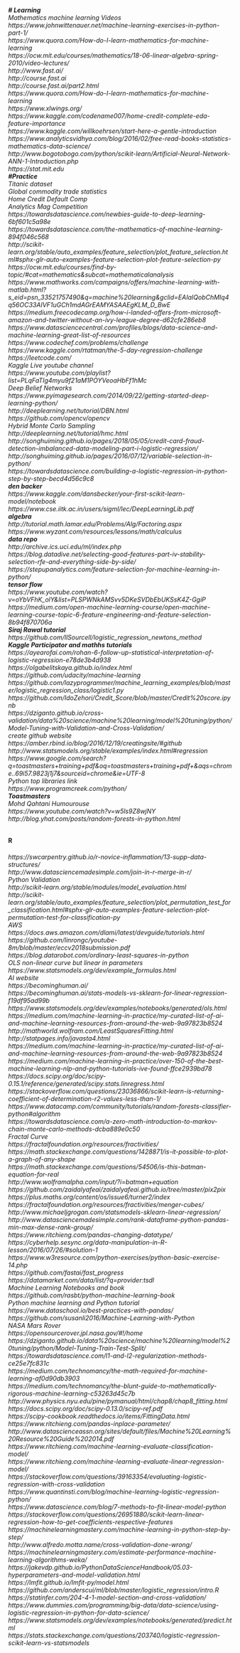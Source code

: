 <h6>
<b># Learning</b>
<br>Mathematics machine learning Videos 
<br>https://www.johnwittenauer.net/machine-learning-exercises-in-python-part-1/
<br>https://www.quora.com/How-do-I-learn-mathematics-for-machine-learning
<br>https://ocw.mit.edu/courses/mathematics/18-06-linear-algebra-spring-2010/video-lectures/
<br>http://www.fast.ai/
<br>http://course.fast.ai
<br>http://course.fast.ai/part2.html
<br>https://www.quora.com/How-do-I-learn-mathematics-for-machine-learning
<br>https://www.xlwings.org/
<br>https://www.kaggle.com/codename007/home-credit-complete-eda-feature-importance 
<br>https://www.kaggle.com/willkoehrsen/start-here-a-gentle-introduction 
<br>https://www.analyticsvidhya.com/blog/2016/02/free-read-books-statistics-mathematics-data-science/ 
<br>http://www.bogotobogo.com/python/scikit-learn/Artificial-Neural-Network-ANN-1-Introduction.php 
<br>https://stat.mit.edu
<br><b>#Practice</b> 
<br>Titanic dataset 
<br>Global commodity  trade statistics
<br>Home Credit Default Comp 
<br>Analytics Mag Competition 
<br>https://towardsdatascience.com/newbies-guide-to-deep-learning-6bf601c5a98e
<br>https://towardsdatascience.com/the-mathematics-of-machine-learning-894f046c568
<br>http://scikit-learn.org/stable/auto_examples/feature_selection/plot_feature_selection.html#sphx-glr-auto-examples-feature-selection-plot-feature-selection-py
<br>https://ocw.mit.edu/courses/find-by-topic/#cat=mathematics&subcat=mathematicalanalysis
<br>https://www.mathworks.com/campaigns/offers/machine-learning-with-matlab.html?s_eid=psn_33521757490&q=machine%20learning&gclid=EAIaIQobChMIq4q56OC33AIVF1uGCh1mdAGrEAMYASAAEgKLM_D_BwE
<br>https://medium.freecodecamp.org/how-i-landed-offers-from-microsoft-amazon-and-twitter-without-an-ivy-league-degree-d62cfe286eb8
<br>https://www.datasciencecentral.com/profiles/blogs/data-science-and-machine-learning-great-list-of-resources
<br>https://www.codechef.com/problems/challenge
<br>https://www.kaggle.com/rtatman/the-5-day-regression-challenge
<br>https://leetcode.com/
<br>Kaggle Live youtube channel
<br>https://www.youtube.com/playlist?list=PLqFaTIg4myu9f21aM1POYVeoaHbFf1hMc
<br>Deep Belief Networks
<br>https://www.pyimagesearch.com/2014/09/22/getting-started-deep-learning-python/
<br>http://deeplearning.net/tutorial/DBN.html
<br>https://github.com/opencv/opencv
<br>Hybrid Monte Carlo Sampling
<br>http://deeplearning.net/tutorial/hmc.html
<br>http://songhuiming.github.io/pages/2018/05/05/credit-card-fraud-detection-imbalanced-data-modeling-part-i-logistic-regression/
<br>http://songhuiming.github.io/pages/2016/07/12/variable-selection-in-python/
<br>https://towardsdatascience.com/building-a-logistic-regression-in-python-step-by-step-becd4d56c9c8
<br><b>den backer</b>
<br>https://www.kaggle.com/dansbecker/your-first-scikit-learn-model/notebook
<br>https://www.cse.iitk.ac.in/users/sigml/lec/DeepLearningLib.pdf
<br><b>algebra</b>
<br>http://tutorial.math.lamar.edu/Problems/Alg/Factoring.aspx 
<br>https://www.wyzant.com/resources/lessons/math/calculus 
<br><b>data repo</b>
<br>http://archive.ics.uci.edu/ml/index.php 
<br>https://blog.datadive.net/selecting-good-features-part-iv-stability-selection-rfe-and-everything-side-by-side/ 
<br>https://stepupanalytics.com/feature-selection-for-machine-learning-in-python/
<br><b>tensor flow </b>
<br>https://www.youtube.com/watch?v=oYbVFhK_olY&list=PLSPWNkAMSvv5DKeSVDbEbUKSsK4Z-GgiP
<br>https://medium.com/open-machine-learning-course/open-machine-learning-course-topic-6-feature-engineering-and-feature-selection-8b94f870706a
<br><b> Siraj Rawal tutorial </b>
https://github.com/llSourcell/logistic_regression_newtons_method
<br><b> Kaggle Participator  and mathhs tutorials</b>
<br>https://ayearofai.com/rohan-6-follow-up-statistical-interpretation-of-logistic-regression-e78de3b4d938 
<br>https://olgabelitskaya.github.io/index.html
<br>https://github.com/udacity/machine-learning
<br>https://github.com/lazyprogrammer/machine_learning_examples/blob/master/logistic_regression_class/logistic1.py 
<br> https://github.com/IdoZehori/Credit_Score/blob/master/Credit%20score.ipynb
<br> https://dziganto.github.io/cross-validation/data%20science/machine%20learning/model%20tuning/python/Model-Tuning-with-Validation-and-Cross-Validation/
<br> create github website
<br>https://amber.rbind.io/blog/2016/12/19/creatingsite/#github
<br>http://www.statsmodels.org/stable/examples/index.html#regression
<br> https://www.google.com/search?q=toastmasters+training+pdf&oq=toastmasters+training+pdf+&aqs=chrome..69i57.9823j1j7&sourceid=chrome&ie=UTF-8
<br>Python top libraries link 
<br>https://www.programcreek.com/python/
<br><b>Toastmasters</b>
<br>Mohd Qahtani Humourouse
<br>https://www.youtube.com/watch?v=w5ls9Z8wjNY
<br>http://blog.yhat.com/posts/random-forests-in-python.html
 <h4>R</h4>
<h6>https://swcarpentry.github.io/r-novice-inflammation/13-supp-data-structures/
<br>http://www.datasciencemadesimple.com/join-in-r-merge-in-r/
<br> Python Validation  
<br>http://scikit-learn.org/stable/modules/model_evaluation.html
<br>http://scikit-learn.org/stable/auto_examples/feature_selection/plot_permutation_test_for_classification.html#sphx-glr-auto-examples-feature-selection-plot-permutation-test-for-classification-py  
<br>AWS
<br>https://docs.aws.amazon.com/dlami/latest/devguide/tutorials.html  
<br>https://github.com/linrongc/youtube-8m/blob/master/eccv2018submission.pdf
<br>https://blog.datarobot.com/ordinary-least-squares-in-python
<br>OLS non-linear curve but linear in parameters
<br>https://www.statsmodels.org/dev/example_formulas.html
<br>AI website
<br>https://becominghuman.ai/
<br>https://becominghuman.ai/stats-models-vs-sklearn-for-linear-regression-f19df95ad99b
<br>https://www.statsmodels.org/dev/examples/notebooks/generated/ols.html
<br>https://medium.com/machine-learning-in-practice/my-curated-list-of-ai-and-machine-learning-resources-from-around-the-web-9a97823b8524
<br>http://mathworld.wolfram.com/LeastSquaresFitting.html
<br>http://statpages.info/javasta4.html
<br>https://medium.com/machine-learning-in-practice/my-curated-list-of-ai-and-machine-learning-resources-from-around-the-web-9a97823b8524
<br>https://medium.com/machine-learning-in-practice/over-150-of-the-best-machine-learning-nlp-and-python-tutorials-ive-found-ffce2939bd78
<br>https://docs.scipy.org/doc/scipy-0.15.1/reference/generated/scipy.stats.linregress.html
<br>https://stackoverflow.com/questions/23036866/scikit-learn-is-returning-coefficient-of-determination-r2-values-less-than-1/
<br>https://www.datacamp.com/community/tutorials/random-forests-classifier-python#algorithm
<br>https://towardsdatascience.com/a-zero-math-introduction-to-markov-chain-monte-carlo-methods-dcba889e0c50
<br> Fractal Curve 
<br/>https://fractalfoundation.org/resources/fractivities/  
<br>https://math.stackexchange.com/questions/1428871/is-it-possible-to-plot-a-graph-of-any-shape
<br>https://math.stackexchange.com/questions/54506/is-this-batman-equation-for-real
<br>http://www.wolframalpha.com/input/?i=batman+equation
<br>https://github.com/zaidalyafeai/zaidalyafeai.github.io/tree/master/pix2pix
<br>https://plus.maths.org/content/os/issue6/turner2/index
<br>https://fractalfoundation.org/resources/fractivities/menger-cubes/
<br>http://www.michaeljgrogan.com/statsmodels-sklearn-linear-regression/
<br>http://www.datasciencemadesimple.com/rank-dataframe-python-pandas-min-max-dense-rank-group/
<br>https://www.ritchieng.com/pandas-changing-datatype/
<br>https://cyberhelp.sesync.org/data-manipulation-in-R-lesson/2016/07/26/#solution-1
<br>https://www.w3resource.com/python-exercises/python-basic-exercise-14.php
<br>https://github.com/fastai/fast_progress
<br>https://datamarket.com/data/list/?q=provider:tsdl
<br>Machine Learning Notebooks and book 
<br>https://github.com/rasbt/python-machine-learning-book
<br>Python machine learning and Python tutorial 
<br>https://www.dataschool.io/best-practices-with-pandas/
<br>https://github.com/susanli2016/Machine-Learning-with-Python
<br>NASA Mars Rover
<BR>https://opensourcerover.jpl.nasa.gov/#!/home
<BR> https://dziganto.github.io/data%20science/machine%20learning/model%20tuning/python/Model-Tuning-Train-Test-Split/
<br>https://towardsdatascience.com/l1-and-l2-regularization-methods-ce25e7fc831c
<br>https://medium.com/technomancy/the-math-required-for-machine-learning-af0d90db3903
<br>https://medium.com/technomancy/the-blunt-guide-to-mathematically-rigorous-machine-learning-c53263d45c7b
<br>http://www.physics.nyu.edu/pine/pymanual/html/chap8/chap8_fitting.html
<br>https://docs.scipy.org/doc/scipy-0.13.0/scipy-ref.pdf
<br>https://scipy-cookbook.readthedocs.io/items/FittingData.html
<br>https://www.ritchieng.com/pandas-inplace-parameter/
<br>http://www.datascienceassn.org/sites/default/files/Machine%20Learning%20Resource%20Guide%202014.pdf
<br>https://www.ritchieng.com/machine-learning-evaluate-classification-model/
<br>https://www.ritchieng.com/machine-learning-evaluate-linear-regression-model/
<br>https://stackoverflow.com/questions/39163354/evaluating-logistic-regression-with-cross-validation
<br>https://www.quantinsti.com/blog/machine-learning-logistic-regression-python/
<br>https://www.datascience.com/blog/7-methods-to-fit-linear-model-python
<br>https://stackoverflow.com/questions/26951880/scikit-learn-linear-regression-how-to-get-coefficients-respective-features
<br>https://machinelearningmastery.com/machine-learning-in-python-step-by-step/
<br>http://www.alfredo.motta.name/cross-validation-done-wrong/
<br>https://machinelearningmastery.com/estimate-performance-machine-learning-algorithms-weka/
<br>https://jakevdp.github.io/PythonDataScienceHandbook/05.03-hyperparameters-and-model-validation.html
<br>https://lmfit.github.io/lmfit-py/model.html
<br>https://github.com/anderscui/ml/blob/master/logistic_regression/intro.R
<br>https://statinfer.com/204-4-1-model-section-and-cross-validation/
<br>https://www.dummies.com/programming/big-data/data-science/using-logistic-regression-in-python-for-data-science/
<br>https://www.statsmodels.org/dev/examples/notebooks/generated/predict.html
<br>https://stats.stackexchange.com/questions/203740/logistic-regression-scikit-learn-vs-statsmodels
